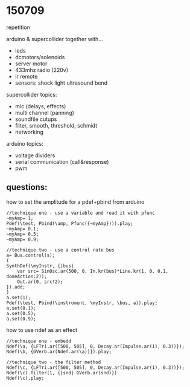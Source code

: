150709
======

repetition

arduino & supercollider together with...

* leds
* dcmotors/solenoids
* server motor
* 433mhz radio (220v)
* ir remote
* sensors:
    shock
    light
    ultrasound
    bend

supercollider topics:

* mic (delays, effects)
* multi channel (panning)
* soundfile cutups
* filter, smooth, threshold, schmidt
* networking

arduino topics:

* voltage dividers
* serial communication (call&response)
* pwm

questions:
--
how to set the amplitude for a pdef+pbind from arduino
```
//technique one - use a variable and read it with pfunc
~myAmp= 1;
Pdef(\test, Pbind(\amp, Pfunc({~myAmp}))).play;
~myAmp= 0.1;
~myAmp= 0.5;
~myAmp= 0.9;
```

```
//technique two - use a control rate bus
a= Bus.control(s);
(
SynthDef(\myInstr, {|bus|
    var src= SinOsc.ar(500, 0, In.kr(bus)*Line.kr(1, 0, 0.1, doneAction:2));
    Out.ar(0, src!2);
}).add;
)
a.set(1);
Pdef(\test, Pbind(\instrument, \myInstr, \bus, a)).play;
a.set(0.1);
a.set(0.5);
a.set(0.9);
```

how to use ndef as an effect
```
//technique one - embedd
Ndef(\a, {LFTri.ar([500, 505], 0, Decay.ar(Impulse.ar(1), 0.3))});
Ndef(\b, {GVerb.ar(Ndef.ar(\a))}).play;
```

```
//technique two - the filter method
Ndef(\c, {LFTri.ar([500, 505], 0, Decay.ar(Impulse.ar(1), 0.3))});
Ndef(\c).filter(1, {|snd| GVerb.ar(snd)})
Ndef(\c).play;
```

